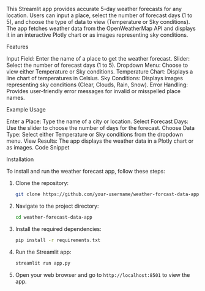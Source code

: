 This Streamlit app provides accurate 5-day weather forecasts for any location. Users can input a place, select the number of forecast days (1 to 5), and choose the type of data to view (Temperature or Sky conditions). The app fetches weather data from the OpenWeatherMap API and displays it in an interactive Plotly chart or as images representing sky conditions.



Features

Input Field: Enter the name of a place to get the weather forecast.
Slider: Select the number of forecast days (1 to 5).
Dropdown Menu: Choose to view either Temperature or Sky conditions.
Temperature Chart: Displays a line chart of temperatures in Celsius.
Sky Conditions: Displays images representing sky conditions (Clear, Clouds, Rain, Snow).
Error Handling: Provides user-friendly error messages for invalid or misspelled place names.



Example Usage

Enter a Place: Type the name of a city or location.
Select Forecast Days: Use the slider to choose the number of days for the forecast.
Choose Data Type: Select either Temperature or Sky conditions from the dropdown menu.
View Results: The app displays the weather data in a Plotly chart or as images.
Code Snippet



Installation

To install and run the weather forecast app, follow these steps:

1. Clone the repository:
    ```bash
    git clone https://github.com/your-username/weather-forcast-data-app.git
    ```

2. Navigate to the project directory:
    ```bash
    cd weather-forecast-data-app
    ```

3. Install the required dependencies:
    ```bash
    pip install -r requirements.txt
    ```

4. Run the Streamlit app:
    ```bash
    streamlit run app.py
    ```

5. Open your web browser and go to `http://localhost:8501` to view the app.
